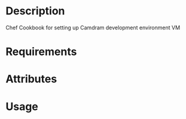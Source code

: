 Description
===========
Chef Cookbook for setting up Camdram development environment VM

Requirements
============

Attributes
==========

Usage
=====

